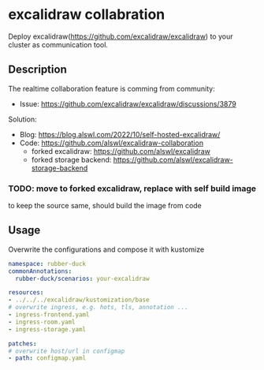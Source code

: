 # excalidraw collabration

Deploy excalidraw(<https://github.com/excalidraw/excalidraw>) to your cluster as communication tool.

## Description

The realtime collaboration feature is comming from community:

- Issue: <https://github.com/excalidraw/excalidraw/discussions/3879>

Solution:

- Blog: <https://blog.alswl.com/2022/10/self-hosted-excalidraw/>
- Code: <https://github.com/alswl/excalidraw-collaboration>
  - forked excalidraw: <https://github.com/alswl/excalidraw>
  - forked storage backend: <https://github.com/alswl/excalidraw-storage-backend>

### TODO: move to forked excalidraw, replace with self build image

to keep the source same, should build the image from code

## Usage

Overwrite the configurations and compose it with kustomize

```yaml
namespace: rubber-duck
commonAnnotations:
  rubber-duck/scenarios: your-excalidraw

resources:
- ../../../excalidraw/kustomization/base
# overwrite ingress, e.g. hots, tls, annotation ...
- ingress-frontend.yaml   
- ingress-room.yaml
- ingress-storage.yaml

patches:
# overwrite host/url in configmap
- path: configmap.yaml
```
